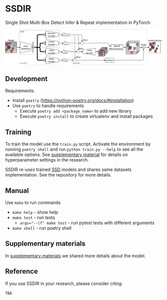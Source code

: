 # SSDIR

Single Shot Multi-Box Detect Infer & Repeat implementation in PyTorch

![ssdir](assets/SSDIR.png)

## Development

Requirements:

- Install `poetry` (https://python-poetry.org/docs/#installation)
- Use `poetry` to handle requirements
  - Execute `poetry add <package_name>` to add new library
  - Execute `poetry install` to create virtualenv and install packages

## Training

To train the model use the `train.py` script. Activate the environment by running `poetry shell` and run `python train.py --help` to see all the available options. See [supplementary material](SUPPLEMENTARY.md) for details on hyperparameter settings in the research.

SSDIR re-uses trained [SSD](https://github.com/piotlinski/ssd) models and shares same datasets implementation. See the repository for more details.

## Manual

Use `make` to run commands

- `make help` - show help
- `make test` - run tests
  - `args="--lf" make test` - run pytest tests with different arguments
- `make shell` - run poetry shell

## Supplementary materials

In [supplementary materials](SUPPLEMENTARY.md) we shared more details about the model.

## Reference

If you use SSDIR in your research, please consider citing:

```
TBA
```

